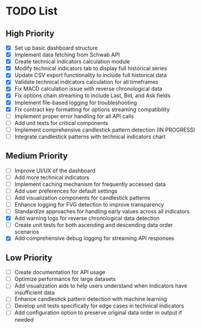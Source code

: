 # TODO List

## High Priority
- [x] Set up basic dashboard structure
- [x] Implement data fetching from Schwab API
- [x] Create technical indicators calculation module
- [x] Modify technical indicators tab to display full historical series
- [x] Update CSV export functionality to include full historical data
- [x] Validate technical indicators calculation for all timeframes
- [x] Fix MACD calculation issue with reverse chronological data
- [x] Fix options chain streaming to include Last, Bid, and Ask fields
- [x] Implement file-based logging for troubleshooting
- [x] Fix contract key formatting for options streaming compatibility
- [ ] Implement proper error handling for all API calls
- [ ] Add unit tests for critical components
- [ ] Implement comprehensive candlestick pattern detection (IN PROGRESS)
- [ ] Integrate candlestick patterns with technical indicators chart

## Medium Priority
- [ ] Improve UI/UX of the dashboard
- [ ] Add more technical indicators
- [ ] Implement caching mechanism for frequently accessed data
- [ ] Add user preferences for default settings
- [ ] Add visualization components for candlestick patterns
- [ ] Enhance logging for FVG detection to improve transparency
- [ ] Standardize approaches for handling early values across all indicators
- [x] Add warning logs for reverse chronological data detection
- [ ] Create unit tests for both ascending and descending data order scenarios
- [x] Add comprehensive debug logging for streaming API responses

## Low Priority
- [ ] Create documentation for API usage
- [ ] Optimize performance for large datasets
- [ ] Add visualization aids to help users understand when indicators have insufficient data
- [ ] Enhance candlestick pattern detection with machine learning
- [ ] Develop unit tests specifically for edge cases in technical indicators
- [ ] Add configuration option to preserve original data order in output if needed
